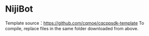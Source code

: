 # NijiBot
Template source：https://github.com/cqmoe/cqcppsdk-template
To compile, replace files in the same folder downloaded from above.
